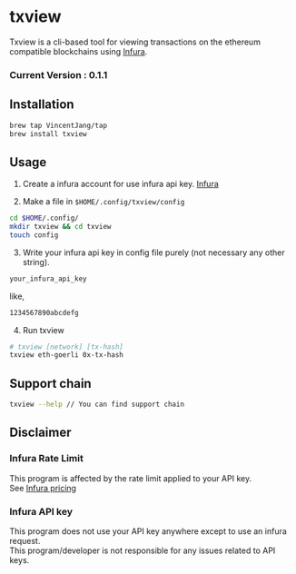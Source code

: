 # txview

Txview is a cli-based tool for viewing transactions on the ethereum compatible blockchains using [Infura](https://infura.io/).

### Current Version : 0.1.1

## Installation

```bash
brew tap VincentJang/tap
brew install txview
```

## Usage

1. Create a infura account for use infura api key. [Infura](https://infura.io/)

2. Make a file in `$HOME/.config/txview/config`
```bash
cd $HOME/.config/
mkdir txview && cd txview
touch config
```

3. Write your infura api key in config file purely (not necessary any other string).
```bash
your_infura_api_key
```
like,
```bash
1234567890abcdefg
```

4. Run txview
```bash
# txview [network] [tx-hash]
txview eth-goerli 0x-tx-hash
```

## Support chain
```bash
txview --help // You can find support chain
```


## Disclaimer
### Infura Rate Limit
This program is affected by the rate limit applied to your API key.  
See [Infura pricing](https://www.infura.io/pricing)

### Infura API key
This program does not use your API key anywhere except to use an infura request.  
This program/developer is not responsible for any issues related to API keys.
